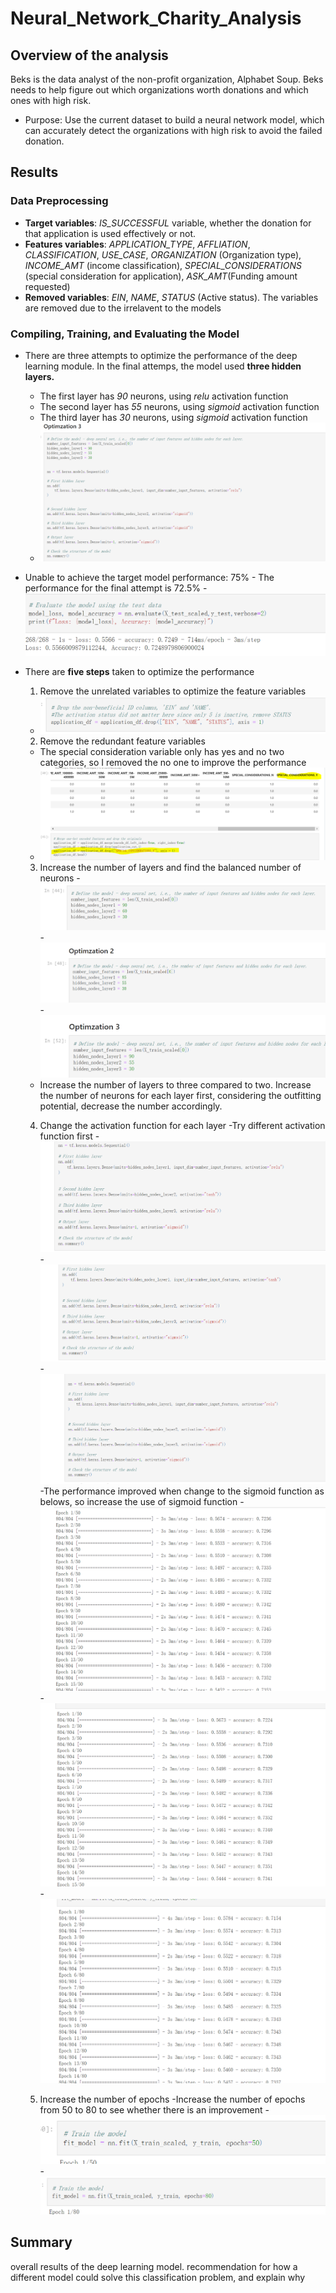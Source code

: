 # Neural_Network_Charity_Analysis

## Overview of the analysis
Beks is the data analyst of the non-profit organization, Alphabet Soup. Beks needs to help figure out which organizations worth donations and which ones with high risk.
- Purpose: Use the current dataset to build a neural network model, which can accurately detect the organizations with high risk to avoid the failed donation.

## Results
### Data Preprocessing
   - **Target variables**: *IS_SUCCESSFUL* variable, whether the donation for that application is used effectively or not. 
   - **Features variables**: *APPLICATION_TYPE*, *AFFLIATION*, *CLASSIFICATION*, *USE_CASE*, *ORGANIZATION* (Organization type), *INCOME_AMT* (income classification), *SPECIAL_CONSIDERATIONS* (special consideration for application), *ASK_AMT*(Funding amount requested) 
   - **Removed variables**: *EIN*, *NAME*, *STATUS* (Active status). The variables are removed due to the irrelavent to the models
  
### Compiling, Training, and Evaluating the Model
   - There are three attempts to optimize the performance of the deep learning module. In the final attemps, the model used **three hidden layers.**
        -  The first layer has *90* neurons, using *relu* activation function
        -  The second layer has *55* neurons, using *sigmoid* activation function
        -  The third layer has *30* neurons, using *sigmoid* activation function
        -  ![Optimzation 3](https://github.com/xueying-lin/Neural_Network_Charity_Analysis/blob/8caf00599cb890246d05c4067e1f5634c4378b8d/resources/final_layers_neurons.PNG)
   - Unable to achieve the target model performance: 75%
         - The performance for the final attempt is 72.5%
         - ![Final_accuracy](https://github.com/xueying-lin/Neural_Network_Charity_Analysis/blob/8caf00599cb890246d05c4067e1f5634c4378b8d/resources/final_accuracy.PNG)
   - There are **five steps** taken to optimize the performance
   
     1. Remove the unrelated variables to optimize the feature variables
       - ![Remove the EIN, NAME, and STATUS variable](https://github.com/xueying-lin/Neural_Network_Charity_Analysis/blob/8caf00599cb890246d05c4067e1f5634c4378b8d/resources/step1.PNG) 
       
     2. Remove the redundant feature variables
       - The special consideration variable only has yes and no two categories, so I removed the no one to improve the performance
       - ![step2](https://github.com/xueying-lin/Neural_Network_Charity_Analysis/blob/dfbab15225fd0d393b6f06e493ec7c5cfcbbb9eb/resources/step2.PNG)
       
     3. Increase the number of layers and find the balanced number of neurons
       -![step3-1](https://github.com/xueying-lin/Neural_Network_Charity_Analysis/blob/dfbab15225fd0d393b6f06e493ec7c5cfcbbb9eb/resources/step3-1.PNG)
       -![step3-2](https://github.com/xueying-lin/Neural_Network_Charity_Analysis/blob/dfbab15225fd0d393b6f06e493ec7c5cfcbbb9eb/resources/step3-2.PNG)
       -![step3-3](https://github.com/xueying-lin/Neural_Network_Charity_Analysis/blob/dfbab15225fd0d393b6f06e493ec7c5cfcbbb9eb/resources/step3-3.PNG)
       - Increase the number of layers to three compared to two. Increase the number of neurons for each layer first, considering the outfitting potential, decrease the number accordingly.
       
     4. Change the activation function for each layer
        -Try different activation function first
        -![step4-1](https://github.com/xueying-lin/Neural_Network_Charity_Analysis/blob/dfbab15225fd0d393b6f06e493ec7c5cfcbbb9eb/resources/step4-1.PNG)
        -![step4-2](https://github.com/xueying-lin/Neural_Network_Charity_Analysis/blob/dfbab15225fd0d393b6f06e493ec7c5cfcbbb9eb/resources/step4-2.PNG)
        -![step4-3](https://github.com/xueying-lin/Neural_Network_Charity_Analysis/blob/dfbab15225fd0d393b6f06e493ec7c5cfcbbb9eb/resources/step4-3.PNG)
        -The performance improved when change to the sigmoid function as belows, so increase the use of sigmoid function
        -![proof-1](https://github.com/xueying-lin/Neural_Network_Charity_Analysis/blob/dfbab15225fd0d393b6f06e493ec7c5cfcbbb9eb/resources/proof4-1.PNG)
        -![proof-2](https://github.com/xueying-lin/Neural_Network_Charity_Analysis/blob/dfbab15225fd0d393b6f06e493ec7c5cfcbbb9eb/resources/proof4-2.PNG)
        -![proof-3](https://github.com/xueying-lin/Neural_Network_Charity_Analysis/blob/dfbab15225fd0d393b6f06e493ec7c5cfcbbb9eb/resources/proof4-3.PNG)
       
     5. Increase the number of epochs
        -Increase the number of epochs from 50 to 80 to see whether there is an improvement
        -![step5](https://github.com/xueying-lin/Neural_Network_Charity_Analysis/blob/dfbab15225fd0d393b6f06e493ec7c5cfcbbb9eb/resources/step5-1.PNG)
        -![step5-2](https://github.com/xueying-lin/Neural_Network_Charity_Analysis/blob/dfbab15225fd0d393b6f06e493ec7c5cfcbbb9eb/resources/step5-2.PNG)
     

## Summary
overall results of the deep learning model. recommendation for how a different model could solve this classification problem, and explain why
